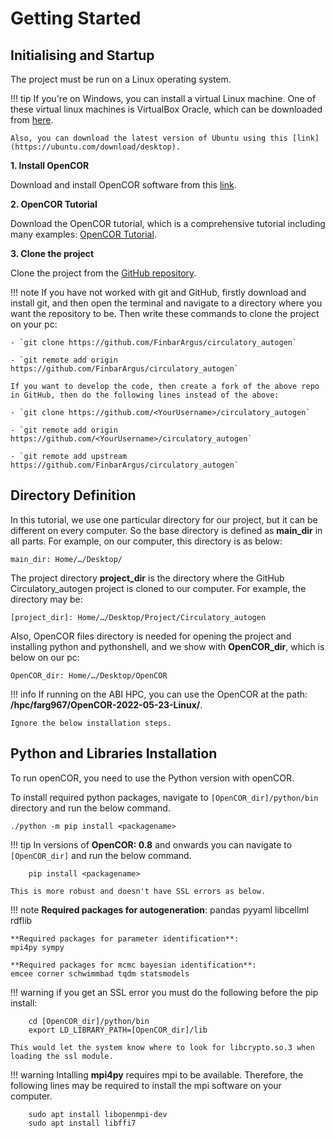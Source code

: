 # Getting Started

## Initialising and Startup

The project must be run on a Linux operating system.

!!! tip
    If you're on Windows, you can install a virtual Linux machine. One of these virtual linux machines is VirtualBox Oracle, which can be downloaded from [here](https://www.virtualbox.org/).

    Also, you can download the latest version of Ubuntu using this [link](https://ubuntu.com/download/desktop).

**1. Install OpenCOR**

Download and install OpenCOR software from this [link](https://opencor.ws/downloads/index.html).

**2. OpenCOR Tutorial**

Download the OpenCOR tutorial, which is a comprehensive tutorial including many examples: [OpenCOR Tutorial](https://tutorial-on-cellml-opencor-and-pmr.readthedocs.io/en/latest/_downloads/d271cfcef7e288704c61320e64d77e2d/OpenCOR-Tutorial-v17.pdf).

**3. Clone the project**

Clone the project from the [GitHub repository](https://github.com/FinbarArgus/circulatory_autogen).

!!! note
    If you have not worked with git and GitHub, firstly download and install git, and then open the terminal and navigate to a directory where you want the repository to be. Then write these commands to clone the project on your pc:

    - `git clone https://github.com/FinbarArgus/circulatory_autogen`

    - `git remote add origin https://github.com/FinbarArgus/circulatory_autogen`

    If you want to develop the code, then create a fork of the above repo in GitHub, then do the following lines instead of the above:

    - `git clone https://github.com/<YourUsername>/circulatory_autogen`

    - `git remote add origin https://github.com/<YourUsername>/circulatory_autogen`

    - `git remote add upstream https://github.com/FinbarArgus/circulatory_autogen`

## Directory Definition

In this tutorial, we use one particular directory for our project, but it can be different on every computer. So the base directory is defined as **main_dir** in all parts. For example, on our computer, this directory is as below:

`main_dir: Home/…/Desktop/`

The project directory **project_dir** is the directory where the GitHub Circulatory_autogen project is cloned to our computer. For example, the directory may be:

`[project_dir]: Home/…/Desktop/Project/Circulatory_autogen`

Also, OpenCOR files directory is needed for opening the project and installing python and pythonshell, and we show with **OpenCOR_dir**, which is below on our pc:

`OpenCOR_dir: Home/…/Desktop/OpenCOR`

!!! info
    If running on the ABI HPC, you can use the OpenCOR at the path: **/hpc/farg967/OpenCOR-2022-05-23-Linux/**. 
    
    Ignore the below installation steps.

## Python and Libraries Installation

To run openCOR, you need to use the Python version with openCOR. 

To install required python packages, navigate to `[OpenCOR_dir]/python/bin` directory and run the below command.

```
./python -m pip install <packagename>
```

!!! tip
    In versions of **OpenCOR: 0.8** and onwards you can navigate to `[OpenCOR_dir]` and run the below command.

        pip install <packagename>

    This is more robust and doesn't have SSL errors as below.

!!! note
    **Required packages for autogeneration**:
    pandas pyyaml libcellml rdflib

    **Required packages for parameter identification**:
    mpi4py sympy

    **Required packages for mcmc bayesian identification**:
    emcee corner schwimmbad tqdm statsmodels

!!! warning
    if you get an SSL error you must do the following before the pip install:

        cd [OpenCOR_dir]/python/bin
        export LD_LIBRARY_PATH=[OpenCOR_dir]/lib

    This would let the system know where to look for libcrypto.so.3 when loading the ssl module.

!!! warning
    Intalling **mpi4py** requires mpi to be available. Therefore, the following lines may be required to install the mpi software on your computer.

        sudo apt install libopenmpi-dev
        sudo apt install libffi7
